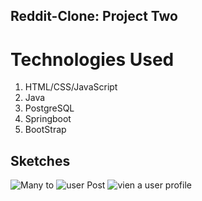## Reddit-Clone: Project Two

# Technologies Used
1. HTML/CSS/JavaScript
2. Java
3. PostgreSQL
4. Springboot
5. BootStrap


## Sketches

![Many to](https://user-images.githubusercontent.com/28772023/66508313-de7d5980-ea9e-11e9-9058-d22aa00eeac0.JPG)
![user Post](https://user-images.githubusercontent.com/28772023/66508518-4cc21c00-ea9f-11e9-9d8b-278bd00dba50.JPG)
![vien a user profile](https://user-images.githubusercontent.com/28772023/66508633-7d09ba80-ea9f-11e9-8106-57e612acfd60.jpg)
